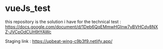 # vueJs_test
this repository is the solution i have for the technical test : https://docs.google.com/document/d/1Deb6QqEMmwHGInw7yBVHCdy8NXZ-JVCpOdCUH9tYAWc



Staging link : https://upbeat-wing-c9b3f9.netlify.app/
